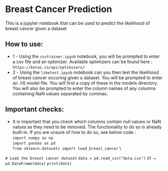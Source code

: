 # Breast Cancer Prediction
This is a jupyter notebook that can be used to predict the likelihood of breast cancer given a dataset

## How to use:
- 1 - Using the `csvtrainer.ipynb` notebook, you will be prompted to enter a csv file and an optimizer. Available optimizers can be found here : `https://keras.io/api/optimizers/`
- 2 - Using the `liketest.ipynb` notebook can you then test the likelihood of breast cancer occuring given a dataset. You will be prompted to enter an .h5 model file. You will find a copy of these in the models directory. You will also be prompted to enter the column names of any columns containing NaN values separated by commas.

## Important checks:
- It is important that you check which columns contain null values or NaN values as they need to be removed. The functionality to do so is already built-in. If you are unsure of how to do so, see below code :\
`import numpy as np` \
`import pandas as pd` \
`from sklearn.datasets import load_breast_cancer` \\

`# Load the breast cancer dataset`
`data = pd.read_csv("data.csv")`
`df = pd.DataFrame(data)`
`print(data)`
